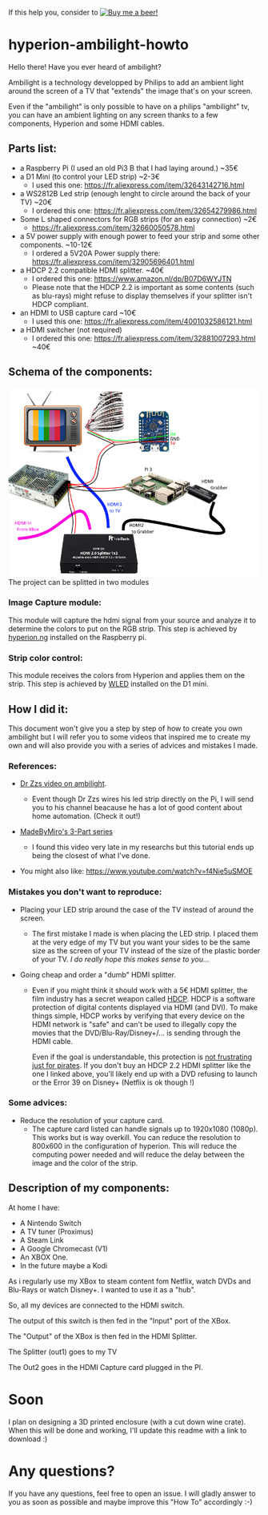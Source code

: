 If this help you, consider to [![Buy me a beer!](https://img.shields.io/badge/%F0%9F%A5%83-Buy%20me%20a%20Beer-orange)](https://www.buymeacoffee.com/helldog136) 

# hyperion-ambilight-howto

Hello there! Have you ever heard of ambilight?

Ambilight is a technology developped by Philips to add an ambient light 
around the screen of a TV that "extends" the image that's on your screen.

Even if the "ambilight" is only possible to have on a philips "ambilight" tv, 
you can have an ambient lighting on any screen thanks to a few components, 
Hyperion and some HDMI cables.

## Parts list:
- a Raspberry Pi (I used an old Pi3 B that I had laying around.) ~35€
- a D1 Mini (to control your LED strip) ~2-3€
    - I used this one: https://fr.aliexpress.com/item/32643142716.html
- a WS2812B Led strip (enough lenght to circle around the back of your TV) ~20€
    - I ordered this one: https://fr.aliexpress.com/item/32654279986.html  
- Some L shaped connectors for RGB strips (for an easy connection) ~2€
    - https://fr.aliexpress.com/item/32660050578.html
- a 5V power supply with enough power to feed your strip and some other components. ~10-12€
    - I ordered a 5V20A Power supply there: https://fr.aliexpress.com/item/32905696401.html
- a HDCP 2.2 compatible HDMI splitter. ~40€
    - I ordered this one: https://www.amazon.nl/dp/B07D6WYJTN
    - Please note that the HDCP 2.2 is important as some contents (such as blu-rays) might refuse to display themselves if your splitter isn't HDCP compliant.
- an HDMI to USB capture card ~10€
    - I used this one: https://fr.aliexpress.com/item/4001032586121.html 
- a HDMI switcher (not required)
    - I ordered this one: https://fr.aliexpress.com/item/32881007293.html ~40€
    
## Schema of the components:
![Schema-High level](schema-hl.png)
The project can be splitted in two modules
### Image Capture module:
This module will capture the hdmi signal from your source and analyze it 
to determine the colors to put on the RGB strip. 
This step is achieved by [hyperion.ng](https://github.com/hyperion-project/hyperion.ng/releases) installed on the Raspberry pi. 
### Strip color control:
This module receives the colors from Hyperion and applies them on the strip. 
This step is achieved by [WLED](https://github.com/Aircoookie/WLED) installed on the D1 mini.

## How I did it:
This document won't give you a step by step of how to create you own ambilight 
but I will refer you to some videos that inspired me to create my own 
and will also provide you with a series of advices and mistakes I made.
### References:
- [Dr Zzs video on ambilight](https://www.youtube.com/watch?v=5_sO0yikwrs).
    - Event though Dr Zzs wires his led strip directly on the Pi, 
      I will send you to his channel beacause he has a lot of good content about home automation. (Check it out!)
    
- [MadeByMiro's 3-Part series](https://www.youtube.com/watch?v=EjD2ffiNXco)
    - I found this video very late in my researchs but this tutorial ends up being the closest of what I've done.
- You might also like: https://www.youtube.com/watch?v=f4Nie5uSMOE
### Mistakes you don't want to reproduce:
- Placing your LED strip around the case of the TV instead of around the screen.
    - The first mistake I made is when placing the LED strip. 
      I placed them at the very edge of my TV but you want your sides to be 
      the same size as the screen of your TV instead of the size of the plastic border of your TV.
      *I do really hope this makes sense to you...*
      
- Going cheap and order a "dumb" HDMI splitter.
    - Even if you might think it should work with a 5€ HDMI splitter, 
      the film industry has a secret weapon called [HDCP](https://fr.wikipedia.org/wiki/High-bandwidth_Digital_Content_Protection). 
      HDCP is a software protection of digital contents displayed via HDMI (and DVI).
      To make things simple, HDCP works by verifying that every device on the HDMI network is "safe" 
      and can't be used to illegally copy the movies that the DVD/Blu-Ray/Disney+/... is sending through the HDMI cable.
      
      Even if the goal is understandable, this protection is [not frustrating just for pirates](https://www.techhive.com/article/2881620/4k-content-protection-will-frustrate-consumers-more-than-pirates-meet-hdcp-22.html).
      If you don't buy an HDCP 2.2 HDMI splitter like the one I linked above, 
      you'll likely end up with a DVD refusing to launch or the Error 39 on Disney+ (Netflix is ok though !)
    
### Some advices:
- Reduce the resolution of your capture card.
    - The capture card listed can handle signals up to 1920x1080 (1080p). 
      This works but is way overkill. 
      You can reduce the resolution to 800x600 in the configuration of hyperion. 
      This will reduce the computing power needed and will reduce 
      the delay between the image and the color of the strip.

## Description of my components:
At home I have:
- A Nintendo Switch
- A TV tuner (Proximus)
- A Steam Link
- A Google Chromecast (V1)
- An XBOX One.
- In the future maybe a Kodi

As i regularly use my XBox to steam content fom Netflix, watch DVDs and Blu-Rays or watch Disney+. 
I wanted to use it as a "hub".  

So, all my devices are connected to the HDMI switch. 

The output of this switch is then fed in the "Input" port of the XBox.

The "Output" of the XBox is then fed in the HDMI Splitter.

The Splitter (out1) goes to my TV

The Out2 goes in the HDMI Capture card plugged in the PI.


# Soon
I plan on designing a 3D printed enclosure (with a cut down wine crate). 
When this will be done and working, 
I'll update this readme with a link to download :)

# Any questions?
If you have any questions, feel free to open an issue. 
I will gladly answer to you as soon as possible 
and maybe improve this "How To" accordingly :-)
